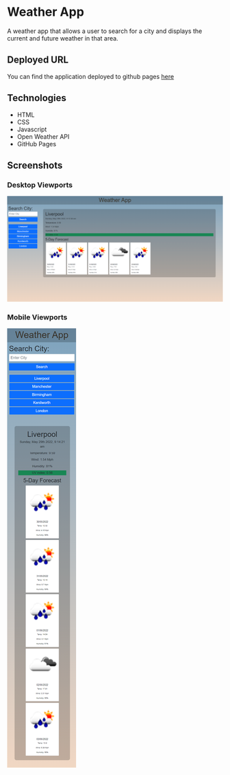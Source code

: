 # Weather App

A weather app that allows a user to search for a city and displays the current and future weather in that area.


## Deployed URL

You can find the application deployed to github pages [here](https://glowingmanagement.github.io/Quiz-App/)

## Technologies

- HTML
- CSS
- Javascript
- Open Weather API
- GitHub Pages

## Screenshots

### Desktop Viewports

![Desktop Viewport](./assets/images/screenshots/desktop-screenshot.png)

### Mobile Viewports

![Mobile Viewport](./assets/images/screenshots/mobile-screenshot.png)